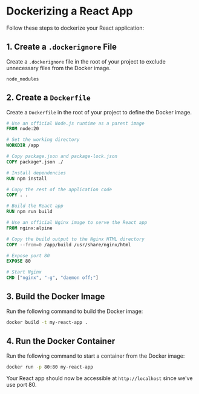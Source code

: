 # Dockerizing a React App

Follow these steps to dockerize your React application:

## 1. Create a `.dockerignore` File
Create a `.dockerignore` file in the root of your project to exclude unnecessary files from the Docker image.

```plaintext
node_modules
```

## 2. Create a `Dockerfile`
Create a `Dockerfile` in the root of your project to define the Docker image.

```Dockerfile
# Use an official Node.js runtime as a parent image
FROM node:20

# Set the working directory
WORKDIR /app

# Copy package.json and package-lock.json
COPY package*.json ./

# Install dependencies
RUN npm install

# Copy the rest of the application code
COPY . .

# Build the React app
RUN npm run build

# Use an official Nginx image to serve the React app
FROM nginx:alpine

# Copy the build output to the Nginx HTML directory
COPY --from=0 /app/build /usr/share/nginx/html

# Expose port 80
EXPOSE 80

# Start Nginx
CMD ["nginx", "-g", "daemon off;"]
```

## 3. Build the Docker Image
Run the following command to build the Docker image:

```sh
docker build -t my-react-app .
```

## 4. Run the Docker Container
Run the following command to start a container from the Docker image:

```sh
docker run -p 80:80 my-react-app
```

Your React app should now be accessible at `http://localhost` since we've use port 80.

